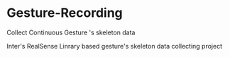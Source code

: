 # Gesture-Recording
Collect Continuous Gesture 's skeleton data

Inter's RealSense Linrary based gesture's skeleton data collecting project
